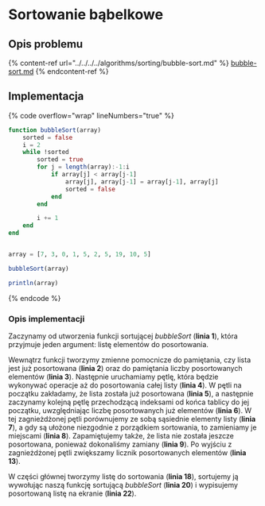 # Sortowanie bąbelkowe

## Opis problemu

{% content-ref url="../../../../algorithms/sorting/bubble-sort.md" %}
[bubble-sort.md](../../../../algorithms/sorting/bubble-sort.md)
{% endcontent-ref %}

## Implementacja

{% code overflow="wrap" lineNumbers="true" %}
```julia
function bubbleSort(array)
    sorted = false
    i = 2
    while !sorted
        sorted = true
        for j = length(array):-1:i
            if array[j] < array[j-1]
                array[j], array[j-1] = array[j-1], array[j]
                sorted = false
            end
        end

        i += 1
    end
end


array = [7, 3, 0, 1, 5, 2, 5, 19, 10, 5]

bubbleSort(array)

println(array)
```
{% endcode %}

### Opis implementacji

Zaczynamy od utworzenia funkcji sortującej *bubbleSort* (**linia 1**), która przyjmuje jeden argument: listę elementów do posortowania.

Wewnątrz funkcji tworzymy zmienne pomocnicze do pamiętania, czy lista jest już posortowana (**linia 2**) oraz do pamiętania liczby posortowanych elementów (**linia 3**). Następnie uruchamiamy pętlę, która będzie wykonywać operacje aż do posortowania całej listy (**linia 4**). W pętli na początku zakładamy, że lista została już posortowana (**linia 5**), a następnie zaczynamy kolejną pętlę przechodzącą indeksami od końca tablicy do jej początku, uwzględniając liczbę posortowanych już elementów (**linia 6**). W tej zagnieżdżonej pętli porównujemy ze sobą sąsiednie elementy listy (**linia 7**), a gdy są ułożone niezgodnie z porządkiem sortowania, to zamieniamy je miejscami (**linia 8**). Zapamiętujemy także, że lista nie została jeszcze posortowana, ponieważ dokonaliśmy zamiany (**linia 9**). Po wyjściu z zagnieżdżonej pętli zwiększamy licznik posortowanych elementów (**linia 13**).

W części głównej tworzymy listę do sortowania (**linia 18**), sortujemy ją wywołując naszą funkcję sortującą *bubbleSort* (**linia 20**) i wypisujemy posortowaną listę na ekranie (**linia 22**).
